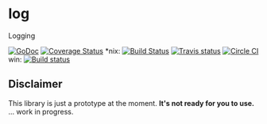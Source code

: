 # log
Logging

[![GoDoc](https://godoc.org/github.com/webdeskltd/log?status.png)](http://godoc.org/github.com/webdeskltd/log)
[![Coverage Status](https://coveralls.io/repos/webdeskltd/log/badge.svg?branch=master&service=github)](https://coveralls.io/github/webdeskltd/log?branch=master)
*nix: [![Build Status](https://drone.io/github.com/webdeskltd/log/status.png)](https://drone.io/github.com/webdeskltd/log/latest)
[![Travis status](https://travis-ci.org/webdeskltd/log.svg?branch=master "travis status")](https://travis-ci.org/webdeskltd/log/#)
[![Circle CI](https://circleci.com/gh/webdeskltd/log/tree/master.svg?style=svg)](https://circleci.com/gh/webdeskltd/log/tree/master)
win: [![Build status](https://ci.appveyor.com/api/projects/status/r5pqqhlik806w0t7/branch/master?svg=true)](https://ci.appveyor.com/project/monoflash/log/branch/master)

Disclaimer
---
This library is just a prototype at the moment. **It's not ready for you to use.**
... work in progress.
